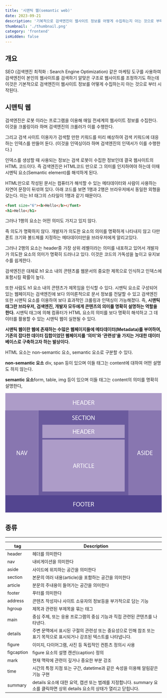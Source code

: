 ```yaml
---
title: '시맨틱 웹(semantic web)'
date: 2023-09-21
description: '기복적으로 검색엔진이 웹사이트 정보를 어떻게 수집하는지 아는 것으로 부터 시작된다.'
thumbnail: './thumbnail.png'
category: 'frontend'
isHidden: false
---
```


## 개요

SEO (검색엔진 최적화 : Search Engine Optimization) 같은 마케팅 도구를 사용하여 검색엔진이 본인의 웹사이트를 검색하기 알맞은 구조로 웹사이트를 조정하기도 하는데 이것은 기본적으로 검색엔진이 웹사이트 정보를 어떻게 수집하는지 아는 것으로 부터 시작된다.

## 시맨틱 웹

검색엔진은 로봇 이라는 프로그램을 이용해 매일 전세계의 웹사이트 정보를 수집한다. 이것을 크롤링이라 하며 검색엔진의 크롤러가 이를 수행한다.

그리고 검색 사이트 이용자가 검색할 만한 키워드를 미리 예상하여 검색 키워드에 대응하는 인덱스를 만들어 둔다. (이것을 인덱싱이라 하며 검색엔진의 인덱서가 이를 수행한다.)

인덱스를 생성할 때 사용되는 정보는 검색 로봇이 수집한 정보인데 결국 웹사이트의 HTML 코드이다. 즉 검색엔진은 HTML코드 만으로 그 의미를 인지하여야 하는데 이때 시멘틱 요소(Semantic element)를 해석하게 된다.

HTML만으로 작성된 문서는 컴퓨터가 해석할 수 있는 메타데이터와 사람이 사용하는 자연어 문장이 뒤섞여 있다. 아래 코드를 보면 1행과 2행은 브라우저에서 동일한 외형을 갖는다. 이는 h1 태그의 스타일이 1행과 같기 때문이다.

```html
<font size="6"><b>Hello</b></font>
<h1>Hello</h1>
```

그러나 1행의 요소는 어떤 의미도 가지고 있지 않다.

즉 의도가 명확하지 않다. 개발자가 의도한 요소의 의미를 명확하게 나타내지 않고 다만 폰트 크기와 볼드체를 지정하는 메타데이터만을 브라우저에게 알리고있다.

그러나 2행의 요소는 header중 가장 상위 레벨이라는 의미를 내포하고 있어서 개발자가 의도한 요소의 의미가 명확히 드러나고 있다. 이것은 코드의 가독성을 높이고 유지보수를 쉽게한다.

검색엔진은 대체로 h1 요소 내의 콘텐츠를 웹문서의 중요한 제목으로 인식하고 인덱스에 포함시킬 확률이 높다.

또한 사람도 h1 요소 내의 콘텐츠가 제목임을 인식할 수 있다. 시맨틱 요소로 구성되어 있는 웹페이지는 검색엔진에 보다 의미론적으로 문서 정보를 전달할 수 있고 검색엔진 또한 시맨틱 요소를 이용하여 보다 효과적인 크롤링과 인덱싱이 가능해졌다. 즉, **시맨틱 태그란 브라우저, 검색엔진, 개발자 모두에게 콘텐츠의 의미를 명확히 설명하는 역할을 한다.** 시맨틱 태그에 의해 컴퓨터가 HTML 요소의 의미를 보다 명확히 해석하고 그 데이터를 활용할 수 있는 시맨틱 웹이 실현될 수 있다.

**시맨틱 웹이란 웹에 존재하는 수많은 웹페이지들에 메타데이터(Metadata)를 부여하여, 기존의 잡다한 데이터 집합이었던 웹페이지를 ‘의미’와 ‘관련성’을 가지는 거대한 데이터베이스로 구축하고자 하는 발상이다.**

HTML 요소는 non-semantic 요소, semantic 요소로 구분할 수 있다.

**non-semantic 요소** div, span 등이 있으며 이들 태그는 content에 대하여 어떤 설명도 하지 않는다.

**semantic 요소**form, table, img 등이 있으며 이들 태그는 content의 의미를 명확히 설명한다,

![다운로드.png](./semantic.png)

## 종류

---

| tag        | Description                                                                                                                |
| ---------- | -------------------------------------------------------------------------------------------------------------------------- |
| header     | 헤더를 의미한다                                                                                                            |
| nav        | 내비게이션을 의미한다                                                                                                      |
| aside      | 사이드에 위치하는 공간을 의미한다                                                                                          |
| section    | 본문의 여러 내용(article)을 포함하는 공간을 의미한다                                                                       |
| article    | 분문의 주내용이 들어가는 공간을 의미한다                                                                                   |
| footer     | 푸터를 의미한다                                                                                                            |
| address    | 콘텐츠 작성자나 사이트 소유자의 정보등을 부가적으로 담는 기능                                                              |
| hgroup     | 제목과 관련된 부제목을 묶는 태그                                                                                           |
| main       | 중심 주제, 또는 응용 프로그램의 중심 기능과 직접 관련된 콘텐츠를 나타낸다.                                                 |
| details    | 주변 문맥에서 표시된 구절의 관련성 또는 중요성으로 인해 참조 또는 표기 목적으로 표시되거나 강조된 텍스트를 나타냅니다.     |
| figure     | 이미지, 다이어그램, 사진 등 독립적인 컨튼츠 정의시 사용                                                                    |
| figcaption | figure 요소의 설명 캔션(caption) 정의                                                                                      |
| mark       | 현재 맥락에 관련이 깊거나 중요한 부분 강조                                                                                 |
| time       | 시간의 특정 지점 또는 구간, datetime과 같은 속성을 이용해 알림같은 기능 구현                                               |
| summary    | details 요소에 대한 요약, 캡션 또는 범례를 지정합니다. summary 요소를 클릭하면 상위 details 요소의 상태가 열리고 닫힙니다. |
